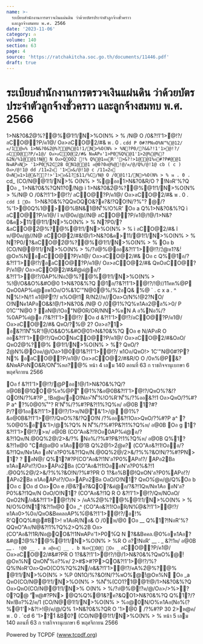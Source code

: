 ```yaml
---
name: >-
  ระเบียบสำนักงานการตรวจเงินแผ่นดิน ว่าด้วยบัตรประจำตัวลูกจ้างชั่วคราว
  และลูกจ้างสมทบ พ.ศ. 2566
date: '2023-11-06'
category: ก
volume: 140
section: 63
page: 4
source: 'https://ratchakitcha.soc.go.th/documents/11446.pdf'
draft: true
---
```


# ระเบียบสำนักงานการตรวจเงินแผ่นดิน ว่าด้วยบัตรประจำตัวลูกจ้างชั่วคราว และลูกจ้างสมทบ พ.ศ. 2566

1>N&?0&2ํ@%?@%@1!1/N>%O(N% > % /N@ O /0&?!1'1>ํ@!?/ลCO@?P/ค1@/ Oล>ลCO@2/#& พ . 0 . `cdd P 0#?PNหO%N'็%@12/ค/1ํ@ห% 1>N&?0&2ํ@%?@%@1!1/N>%O(N% > %N?P0/?&&?!1'1>ํ@!?/ ลCO@?P/ค1@/ Oล>ลCO@2/#& NพAPอ'1>P0%์Q%@1'1>2@%@%?&2N/%1@@1!N@ N Oล>QOO2 !% Q%@1ออR''>&?!>1@@1%อ#?P#ํ@@1 NพAPอN> '1>P0%์2C2B ON1@@1 อ@0?0อํ@%@!@/ค/@/Q%/@!1@ cb ( c ) Oล>/@!1@ dd /11ค2อ '1>อ&/@!1@ c /11ค2อ OหNพ1>1@&??!>'1>อ&1?$11/%C/N@ O /0@1!1/N>%O(N% > % พ . 0 . `cd_ (CO/N@@1!1/N>% O(N% > %@ออ1>N&?0&R/O ? !NอR'%?Q Oอ _ 1>N&?0&%?QN1?0/N@ ì 1>N&?0&2ํ@%?@%@1!1/N>%O(N% > %/N@ O /0&?!1'1>ํ@!?/ ลCO@?P/ค1@/ Oล>ลCO@2/#& พ . 0 . `cdd î Oอ ` 1>N&?0&%?QQหOQO&?ค?&!?QO!N/?%"? @/?%'1>@0Q%1@>@%BN&1@N'็%!O%R' Oอ a Q%1>N&?0&%?Q ì ลCO@?P/ค1@/ î ห/@0ค/@//N@ ลCO@?P/ค1@/!@/1>N&?0&ค>11/@1!1/N>%O(N% > % N?P0/?&ลCO@2ํ@%?@%@1!1/N>%O(N% > % ì ลCO@2/#& î ห/@0ค/@//N@ ลCO@2/#&!@/1>N&?0&ค>11/@1!1/N>%O(N% > % N?P0/?&ลCO@2ํ@%?@%@1!1/N>%O(N% > % Oอ b (CO/N@@1!1/N>%O(N% > %/?อํ@%@ออ&?!1'1>ํ@!?/2ํ@ห1?&!ํ@Oห%NอลCO@?P/ค1@/ Oล>ลCO@2/#& Oอ c Q%@1อ/?&?!1'1>ํ@!?/อลCO@?P/ค1@/ Oล>ลCO@2/#& QหOลCO@?P/ค1@/ Oล>ลCO@2/#&#ํ@คํ@อ/?&?!1'1>ํ@!?/0AP%!Nอ2ํ@%?@%@1!1/N>%O(N% > %!@/O&&O%&#O@0 1>N&?0&%?Q @1อ/?&?!1'1>ํ@!?/!@//11คห%@P QหO0AP%คํ@อพ1Oอ/O%&1C'"N@0ํ@%/%2อQ& %@ ` . c x a . ^ N%!>N/!1 ค1@P!?/ ห%O@!1 R/N2//ห//Oล>O/N%!@2?NO/ O!NNค1APอO&&!@/1>N&?0& /N@ O /0@1%?Q%ห1Aอ2@ล%>0/ P 01C'"N@0 ? ลN@/!Oอ"N@0R/OR/NN>%หN A อ%Nอ%/?%0AP%คํ@อ /?&?!1'1>ํ@!?/ Oอ d &?!1'1>ํ@!?/ลCO@?P/ค1@/ Oล>ลCO@2/#& QหO/?%@ 2? Oล>ล?1> อ&?!1N'็%R'!@/O&&O%&#O@01>N&?0&%?Q Oอ e N/APอR O ออ&?!1'1>ํ@!?/QหOONลCO@?P/ค1@/ Oล>ลCO@2/#&OลO/ QหO2ํ@%?@% @1!1/N>%O(N% > %? QหO/?2ํ@N%@Oอค/@/Oล>1@0@1&?!1'1>ํ@!?/ พ1Oอ/QหO!> 1C'"N@0#?P? N% อลCO@?P/ค1@/ Oล>ลCO@2/#&R/O O /0ห%@P&?&NพAPอNO&R/ON'็%หล?@% หน้า 4 เลม 140 ตอนที่ 63 ก ราชกิจจานุเบกษา 6 พฤศจิกายน 2566

Oอ f &?!1'1>ํ@!?/@Pออ!@/1>N&?0&%?Q/?อ@0B@1QO@%ห%@P'ี @1%?&อ@0B&?!1'1>ํ@!?/QหO%?&!?QO!N/?%#?P _ !Bล@ค/อO!Nล>'ีN'็%!O%R'N'็%/?%ออ&?!1 Oล>QหO/?%#?P a^ ?%0@0%'ี"? R'N'็%/?%#?P&?!1%?Q%ห/ อ@0B 1?#?P/?@1ออ&?!1'1>ํ@!?/1>ห/N@'ี&'1>/@ @1%?&อ@0B&?!1'1>ํ@!?/QหO%?&!?QO!N /?%ออ&?!1Oล>QหO/?%#?P a^ ?%0@0%อ'ี&'1>/@%?Q% N N'็%/?%#?P&?!1%?Q%ห/ อ@0B Oอ g 1?&?!1'1>ํ@!?/>ห/ อ@0B (CO"Aอ&?!1!Oอ0AP%คํ@อ/?&?!1Qห/N.@0Q%2@/2>&/?% Nอ%/?%#?P&?!1%?Q%ห/ อ@0B Q%1?&?!1ห@0 "C#ํ@ล@0 ห1Aอํ@1B Q%2@1>2ํ@ค? (CO"Aอ&?!1!Oออ/?&?!1Qห/Nห1Aอ อN'ล?P0%&?!1Qห/N.@0Q%2@/2>&/?%%?&O!N/?%#?PN> 1? ? ลN@/ Q%1?#?P(CO"Aอ&?!1N'ล?P0%APอ!?/ APอ2Bล ห1AอAPอ!?/Oล>APอ2Bล (CO"Aอ&?!1!OออN'ล?P0%&?!1 .@0Q%2@/2>&/?%%?&O!N/?%#?PR O 1?&อ%B@!QหON'ล?P0%APอ!?/ APอ2Bล ห1AอAPอ!?/Oล>APอ2Bล OลO/O!N1? QหO%ํ@ค/@/Q%Oอ b Oอ c Oอ d Oล>Oอ e /@&?ค?&QO?&คํ@อ/?&?!1Qห/Nห1Aอ อN'ล?P0%&?!1Qห/N OลO/O!N1? (CO"Aอ&?!1Q R O &?!1'1>ํ@!?/Qห/NOลO/ QหO2N/อ&&?!1'1>ํ@!?/N > /คA%2ํ@%?@%@1!1/N>%O(N% > % N/O%O!N1?&?!1ห@0 Oอ _^ (CO"Aอ&?!1!OอR/N%ํ@&?!1'1>ํ@!?/ห1Aอ0>%0อ/QหO&BคคลอAP%%ํ@&?!1'1>ํ@!?/อ!% R'QOQ%#@#B1>! ห1AอR/Nอ& O /0ห/@0 Oอ __ Q%1?!NอR'%?QQหO"Aอ/N@&?!1%?Q%2>Q%2B Oล>(CO"Aอ&?!1R/Nอ@QO&?!1NพAPอ'1>P0%์Q N ?&&Bคคล.@0%อห1Aอ?&#@2ํ@%?@%@1!1/N>%O(N% > %R O อ?!NอR' __ . _ &?!1ห/ อ@0B __ . ` !@0 __ . a ล@ออ __ . b Nล>O@ Oอ _` ลCO@?P/ค1@/ Oล>ลCO@2/#&#?PR O 1?&&?!1'1>ํ@!?/!@/1>N&?0&%?QพO%@!ํ@Oห%N QหON'็%อ?%ห/ 2>#$>#?P>QO&?!1'1>ํ@!?/%?Q%!NอR'Oล>QหO(CO%?Q%2N/อ&&?!1'1>ํ@!?/คA%2ํ@%?@% @1!1/N>%O(N% > %P 0N1O/%?&O!N/?%พO%@!ํ@Oห%N Oอ _a QหO(CO/N@@1!1/N>%O(N% > %N'็%(CO1?1@@1!@/1>N&?0&%?Q Oล>QหO(CO/N@@1!1/N>% O(N% > %/?อํ@%@!?ค/@/Oล>/>%>?0?Q@ 'ัห@#?PN> @Q%Q%@1&?ค?&QO1>N&?0&%?Q Q%1?/?Nห!Bอ?%2/ค/1 (CO/N@@1!1/N>%O(N% > %อ@0N/O%ห1Aอ(Nอ%(?%@1'>&?!>!@/ค/@/Q% 1>N&?0&%?QR O '1>@0  /?%#?P 30 2>ห@ค/ พ . 0 . `cd 6 '1>?1์ &B0? (CO/N@@1!1/N>%O(N% > % หน้า 5 เลม 140 ตอนที่ 63 ก ราชกิจจานุเบกษา 6 พฤศจิกายน 2566



Powered by TCPDF (www.tcpdf.org)
